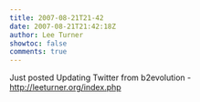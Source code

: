 ```yaml
---
title: 2007-08-21T21-42
date: 2007-08-21T21:42:18Z
author: Lee Turner
showtoc: false
comments: true
---
```


Just posted Updating Twitter from b2evolution - http://leeturner.org/index.php

